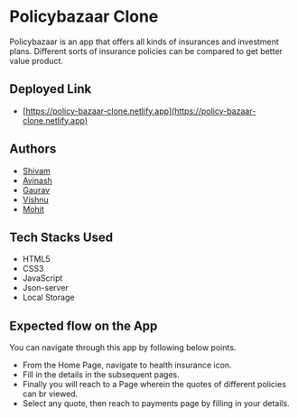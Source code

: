 
# Policybazaar Clone

Policybazaar is an app that offers all kinds of insurances and investment plans. Different sorts of insurance policies can be compared to get better value product.

## Deployed Link

- [https://policy-bazaar-clone.netlify.app](https://policy-bazaar-clone.netlify.app)


## Authors


- [Shivam](https://github.com/shiva-69)
- [Avinash](https://github.com/Avi1702)
- [Gaurav](https://github.com/gauravsft)
- [Vishnu](https://github.com/vishnu-me)
- [Mohit](https://github.com/mohitsharma9001)



## Tech Stacks Used

- HTML5
- CSS3
- JavaScript
- Json-server
- Local Storage


## Expected flow on the App

You can navigate through this app by following below points.

- From the Home Page, navigate to health insurance icon.
- Fill in the details in the subsequent pages.
- Finally you will reach to a Page wherein the quotes of different policies can br viewed.
- Select any quote, then reach to payments page by filling in your details.


